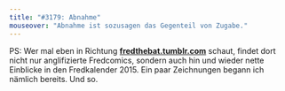 ```yaml
---
title: "#3179: Abnahme"
mouseover: "Abnahme ist sozusagen das Gegenteil von Zugabe."
---
```


PS: 
Wer mal eben in Richtung <a href="http://fredthebat.tumblr.com/"><strong>fredthebat.tumblr.com</strong></a> schaut, findet dort nicht nur anglifizierte Fredcomics, sondern auch hin und wieder nette Einblicke in den Fredkalender 2015. Ein paar Zeichnungen begann ich nämlich bereits.
Und so.

